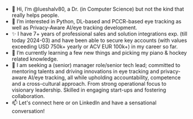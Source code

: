 - 👋 Hi, I’m @lueshalv80, a Dr. (in Computer Science) but not the kind that really helps people.
- 👀 I’m interested in Python, DL-based and PCCR-based eye tracking as well as Privacy-Aware AI/eye tracking development.
- ✨ I have 7+ years of professional sales and solution integrations exp. (till today 2024-03) and have been able to secure key accounts (with values exceeding USD 750k+ yearly or ACV EUR 100k+) in my career so far.
- 🌱 I’m currently learning a few new things and picking my piano & hockey related knowledge.
- 💞️ I am seeking a (senior) manager role/senior tech lead; committed to mentoring talents and driving innovations in eye tracking and privacy-aware AI/eye tracking, all while upholding accountability, competence and a cross-cultural approach. From strong operational focus to visionary leadership. Skilled in engaging start-ups and fostering collaboration. 
- 📫 Let's connect here or on LinkedIn and have a sensational conversation!

<!---
lueshalv80/lueshalv80 is a ✨ special ✨ repository because its `README.md` (this file) appears on your GitHub profile.
You can click the Preview link to take a look at your changes.
--->
